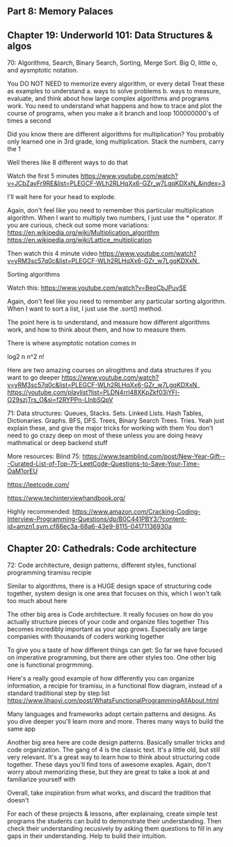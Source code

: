 ## Part 8: Memory Palaces


## Chapter 19: Underworld 101: Data Structures & algos
70: Algorithms, Search, Binary Search, Sorting, Merge Sort. Big O, little o, and aysmptotic notation.

You DO NOT NEED to memorize every algorithm, or every detail
Treat these as examples to understand 
a. ways to solve problems
b. ways to measure, evaluate, and think about how large complex algorithms and programs work. You need to understand what happens and how to trace and plot the course of programs, when you make a it branch and loop 100000000's of times a second

Did you know there are different algorithms for multiplication? 
You probably only learned one in 3rd grade, long multiplication. Stack the numbers, carry the 1

Well theres like 8 different ways to do that

Watch the first 5 minutes
https://www.youtube.com/watch?v=JCbZayFr9RE&list=PLEGCF-WLh2RLHqXx6-GZr_w7LgqKDXxN_&index=3

I'll wait here for your head to explode.

Again, don't feel like you need to remember this particular multiplication algorithm. When I want to multiply two numbers, I just use the * operator. If you are curious, check out some more variations:
https://en.wikipedia.org/wiki/Multiplication_algorithm
https://en.wikipedia.org/wiki/Lattice_multiplication


Then watch this 4 minute video
https://www.youtube.com/watch?v=yRM3sc57q0c&list=PLEGCF-WLh2RLHqXx6-GZr_w7LgqKDXxN_


Sorting algorithms

Watch this:
https://www.youtube.com/watch?v=BeoCbJPuvSE

<Compare sorting algorithms>

Again, don't feel like you need to remember any particular sorting algorithm. When I want to sort a list, I just use the .sort() method.

The point here is to understand, and measure how different algorithms work, and how to think about them, and how to measure them.


There is where asymptotic notation comes in

log2 n
n^2 
n!

<Explain these>


Here are two amazing courses on alrogithms and data structures if you want to go deeper
https://www.youtube.com/watch?v=yRM3sc57q0c&list=PLEGCF-WLh2RLHqXx6-GZr_w7LgqKDXxN_
https://youtube.com/playlist?list=PLDN4rrl48XKpZkf03iYFl-O29szjTrs_O&si=f2RYPPn-LInbSQpV


71: Data structures: Queues, Stacks. Sets. Linked Lists. Hash Tables, Dictionaries. Graphs. BFS, DFS. Trees, Binary Search Trees. Tries.
Yeah just explain these, and give the major tricks for working with them
You don't need to go crazy deep on most of these unless you are doing heavy mathmatical or deep backend stuff

More resources:
Blind 75:
https://www.teamblind.com/post/New-Year-Gift---Curated-List-of-Top-75-LeetCode-Questions-to-Save-Your-Time-OaM1orEU

https://leetcode.com/

https://www.techinterviewhandbook.org/

Highly recommended:
https://www.amazon.com/Cracking-Coding-Interview-Programming-Questions/dp/B0C441PBY3/?content-id=amzn1.sym.cf86ec3a-68a6-43e9-8115-04171136930a



## Chapter 20: Cathedrals: Code architecture
72: Code architecture, design patterns, different styles, functional programming tiramisu recipie

Similar to algorithms, there is a HUGE design space of structuring code together, system design is one area that focuses on this, which I won't talk too much about here

The other big area is Code architecture. 
It really focuses on how do you actually structure pieces of your code and organize files together
This becomes incredibly important as your app grows. Especially are large companies with thousands of coders working together

To give you a taste of how different things can get:
So far we have focused on imperative programming, but there are other styles too. One other big one is functional progrmming.

Here's a really good example of how differently you can organize information, a recipie for tiramisu, in a functional flow diagram, instead of a standard traditional step by step list
https://www.lihaoyi.com/post/WhatsFunctionalProgrammingAllAbout.html

Many languages and frameworks adopt certain patterns and designs. As you dive deeper you'll learn more and more. Theres many ways to build the same app

Another big area here are code design patterns. Basically smaller tricks and code organization. 
The gang of 4 is the classic text. It's a little old, but still very relevant. It's a great way to learn how to think about structuring code together. These days you'll find tons of awesome exaples. Again, don't worry about memorizing these, but they are great to take a look at and familiarize yourself with

Overall, take inspiration from what works, and discard the tradition that doesn't





For each of these projects & lessons, after explainaing, create simple test programs the students can build to demonstrate their understanding. Then check their understanding recusively by asking them questions to fill in any gaps in their understanding. Help to build their intuition.

